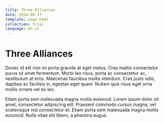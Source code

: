 ```yaml
---
title: Three Alliances
date: 2014-08-27
template: page.html
collection: trial
language: en-us
---
```


Three Alliances
===============

Donec id elit non mi porta gravida at eget metus. Cras mattis consectetur purus sit amet fermentum. Morbi leo risus, porta ac consectetur ac, vestibulum at eros. Maecenas faucibus mollis interdum. Cras justo odio, dapibus ac facilisis in, egestas eget quam. Nullam quis risus eget urna mollis ornare vel eu leo.

Etiam porta sem malesuada magna mollis euismod. Lorem ipsum dolor sit amet, consectetur adipiscing elit. Praesent commodo cursus magna, vel scelerisque nisl consectetur et. Etiam porta sem malesuada magna mollis euismod. Nulla vitae elit libero, a pharetra augue.